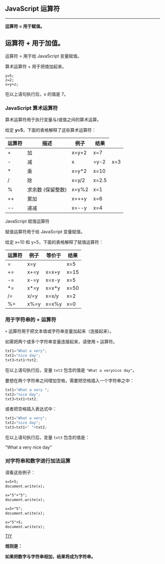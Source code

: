 ## JavaScript 运算符

------------
**运算符 = 用于赋值。**

**运算符 + 用于加值。**
------------

运算符 = 用于给 JavaScript 变量赋值。

算术运算符 + 用于把值加起来。

  ```javascripts
  y=5;
  z=2;
  x=y+z; 
  ```

在以上语句执行后，x 的值是 7。

### JavaScript 算术运算符

算术运算符用于执行变量与/或值之间的算术运算。

给定 **y=5**，下面的表格解释了这些算术运算符：

<table>
  <thead>
    <tr>
    <th>运算符</th><th>描述</th><th>例子</th><th>结果</th>
    </tr>
  </thead>
  <tbody>
    <tr>
    <td>+</td><td>加</td><td>x=y+2</td><td>x=7</td>
    </tr>
    <tr>
    <td>-</td><td>减</td><td>x</td><td>=y-2</td><td>x=3</td>
    </tr>
    <tr>
    <td>*</td><td>乘</td><td>x=y*2</td><td>x=10</td>
    </tr>
    <tr>
    <td>/</td><td>除</td><td>x=y/2</td><td>x=2.5</td>
    </tr>
    <tr>
    <td>%</td><td>求余数 (保留整数)</td><td>x=y%2</td><td>x=1</td>
    </tr>
    <tr>
    <td>++</td><td>累加</td><td>x=++y</td><td>x=6</td>
    </tr>
    <tr>
    <td>--</td><td>递减</td><td>x=--y</td><td>x=4</td> 
    </tr>
  </tbody>
</table>

JavaScript 赋值运算符

赋值运算符用于给 JavaScript 变量赋值。

给定 x=10 和 y=5，下面的表格解释了赋值运算符：
<table>
  <thead>
    <tr>
      <th>运算符 </th><th>例子 </th><th>等价于 </th><th>结果</th>
    </tr>
  </thead>
  <tbody>
    <tr>
      <td>= </td><td>x=y </td><td>  </td><td>x=5</td>
    </tr>
    <tr>
      <td>+= </td><td>x+=y </td><td>x=x+y </td><td>x=15</td>
    </tr>
    <tr>
      <td>-= </td><td>x-=y </td><td>x=x-y </td><td>x=5</td>
    </tr>
    <tr>
      <td>*= </td><td>x*=y </td><td>x=x*y </td><td>x=50</td>
    </tr>
    <tr>
      <td>/= </td><td>x/=y </td><td>x=x/y </td><td>x=2</td>
    </tr>
    <tr>
      <td>%= </td><td>x%=y </td><td>x=x%y </td><td>x=0</td>
    </tr>
  </tbody>
</table>

### 用于字符串的 + 运算符

`+` 运算符用于把文本值或字符串变量加起来（连接起来）。

如需把两个或多个字符串变量连接起来，请使用 `+` 运算符。

  ```javascript
  txt1="What a very";
  txt2="nice day";
  txt3=txt1+txt2;
  ```

在以上语句执行后，变量 `txt3` 包含的值是 `"What a verynice day"`。

要想在两个字符串之间增加空格，需要把空格插入一个字符串之中：

  ```javascript
  txt1="What a very ";
  txt2="nice day";
  txt3=txt1+txt2;
  ```

或者把空格插入表达式中：

  ```javascript
  txt1="What a very";
  txt2="nice day";
  txt3=txt1+" "+txt2;
  ```

在以上语句执行后，变量 `txt3` 包含的值是：

"What a very nice day"

### 对字符串和数字进行加法运算

请看这些例子：

  ```html
  x=5+5;
  document.write(x);

  x="5"+"5";
  document.write(x);

  x=5+"5";
  document.write(x);

  x="5"+5;
  document.write(x);
  ```

[TIY](http://www.w3school.com.cn/tiy/t.asp?f=jseg_variables)

**规则是：**

**如果把数字与字符串相加，结果将成为字符串。**

